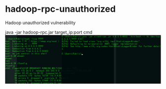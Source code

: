 # hadoop-rpc-unauthorized
Hadoop unauthorized  vulnerability

java -jar hadoop-rpc.jar target_ip:port cmd
![image](./image/example.png)

